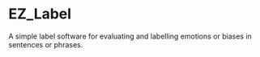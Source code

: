 # EZ_Label

A simple label software for evaluating and labelling emotions or biases in sentences or phrases.
